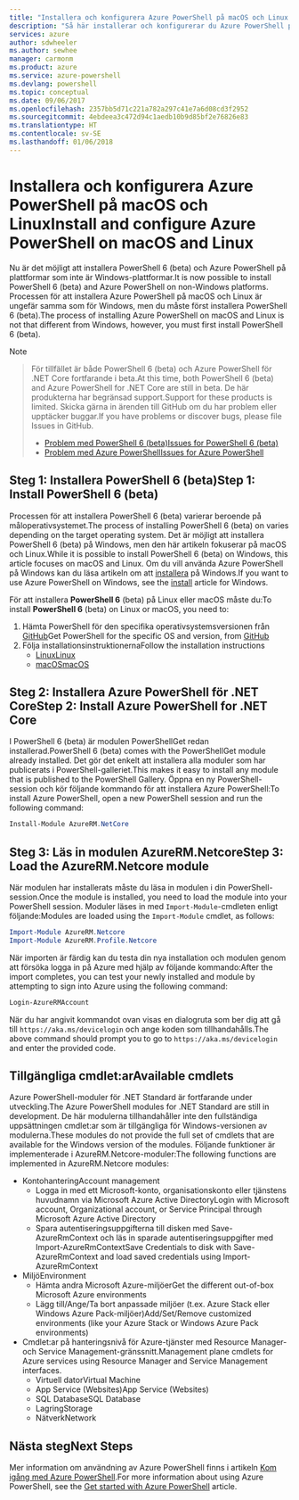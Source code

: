 ```yaml
---
title: "Installera och konfigurera Azure PowerShell på macOS och Linux | Microsoft Docs"
description: "Så här installerar och konfigurerar du Azure PowerShell på macOS och Linux för första gången."
services: azure
author: sdwheeler
ms.author: sewhee
manager: carmonm
ms.product: azure
ms.service: azure-powershell
ms.devlang: powershell
ms.topic: conceptual
ms.date: 09/06/2017
ms.openlocfilehash: 2357bb5d71c221a782a297c41e7a6d08cd3f2952
ms.sourcegitcommit: 4ebdeea3c472d94c1aedb10b9d85bf2e76826e83
ms.translationtype: HT
ms.contentlocale: sv-SE
ms.lasthandoff: 01/06/2018
---
```

# <a name="install-and-configure-azure-powershell-on-macos-and-linux"></a><span data-ttu-id="1bfe2-103">Installera och konfigurera Azure PowerShell på macOS och Linux</span><span class="sxs-lookup"><span data-stu-id="1bfe2-103">Install and configure Azure PowerShell on macOS and Linux</span></span>

<span data-ttu-id="1bfe2-104">Nu är det möjligt att installera PowerShell 6 (beta) och Azure PowerShell på plattformar som inte är Windows-plattformar.</span><span class="sxs-lookup"><span data-stu-id="1bfe2-104">It is now possible to install PowerShell 6 (beta) and Azure PowerShell on non-Windows platforms.</span></span>
<span data-ttu-id="1bfe2-105">Processen för att installera Azure PowerShell på macOS och Linux är ungefär samma som för Windows, men du måste först installera PowerShell 6 (beta).</span><span class="sxs-lookup"><span data-stu-id="1bfe2-105">The process of installing Azure PowerShell on macOS and Linux is not that different from Windows, however, you must first install PowerShell 6 (beta).</span></span>

> [!NOTE]

> <span data-ttu-id="1bfe2-106">För tillfället är både PowerShell 6 (beta) och Azure PowerShell för .NET Core fortfarande i beta.</span><span class="sxs-lookup"><span data-stu-id="1bfe2-106">At this time, both PowerShell 6 (beta) and Azure PowerShell for .NET Core are still in beta.</span></span>
> <span data-ttu-id="1bfe2-107">De här produkterna har begränsad support.</span><span class="sxs-lookup"><span data-stu-id="1bfe2-107">Support for these products is limited.</span></span> <span data-ttu-id="1bfe2-108">Skicka gärna in ärenden till GitHub om du har problem eller upptäcker buggar.</span><span class="sxs-lookup"><span data-stu-id="1bfe2-108">If you have problems or discover bugs, please file Issues in GitHub.</span></span>
>
> * [<span data-ttu-id="1bfe2-109">Problem med PowerShell 6 (beta)</span><span class="sxs-lookup"><span data-stu-id="1bfe2-109">Issues for PowerShell 6 (beta)</span></span>](https://github.com/PowerShell/PowerShell/issues)
> * [<span data-ttu-id="1bfe2-110">Problem med Azure PowerShell</span><span class="sxs-lookup"><span data-stu-id="1bfe2-110">Issues for Azure PowerShell</span></span>](https://github.com/azure/azure-docs-powershell/issues)

## <a name="step-1-install-powershell-6-beta"></a><span data-ttu-id="1bfe2-111">Steg 1: Installera PowerShell 6 (beta)</span><span class="sxs-lookup"><span data-stu-id="1bfe2-111">Step 1: Install PowerShell 6 (beta)</span></span>

<span data-ttu-id="1bfe2-112">Processen för att installera PowerShell 6 (beta) varierar beroende på måloperativsystemet.</span><span class="sxs-lookup"><span data-stu-id="1bfe2-112">The process of installing PowerShell 6 (beta) on varies depending on the target operating system.</span></span>
<span data-ttu-id="1bfe2-113">Det är möjligt att installera PowerShell 6 (beta) på Windows, men den här artikeln fokuserar på macOS och Linux.</span><span class="sxs-lookup"><span data-stu-id="1bfe2-113">While it is possible to install PowerShell 6 (beta) on Windows, this article focuses on macOS and Linux.</span></span> <span data-ttu-id="1bfe2-114">Om du vill använda Azure PowerShell på Windows kan du läsa artikeln om att [installera](./install-azurerm-ps.md) på Windows.</span><span class="sxs-lookup"><span data-stu-id="1bfe2-114">If you want to use Azure PowerShell on Windows, see the [install](./install-azurerm-ps.md) article for Windows.</span></span>

<span data-ttu-id="1bfe2-115">För att installera **PowerShell 6** (beta) på Linux eller macOS måste du:</span><span class="sxs-lookup"><span data-stu-id="1bfe2-115">To install **PowerShell 6** (beta) on Linux or macOS, you need to:</span></span>

1. <span data-ttu-id="1bfe2-116">Hämta PowerShell för den specifika operativsystemsversionen från [GitHub](https://github.com/powershell/powershell#get-powershell)</span><span class="sxs-lookup"><span data-stu-id="1bfe2-116">Get PowerShell for the specific OS and version, from [GitHub](https://github.com/powershell/powershell#get-powershell)</span></span>
2. <span data-ttu-id="1bfe2-117">Följa installationsinstruktionerna</span><span class="sxs-lookup"><span data-stu-id="1bfe2-117">Follow the installation instructions</span></span>
   - [<span data-ttu-id="1bfe2-118">Linux</span><span class="sxs-lookup"><span data-stu-id="1bfe2-118">Linux</span></span>](https://github.com/PowerShell/PowerShell/blob/master/docs/installation/linux.md)
   - [<span data-ttu-id="1bfe2-119">macOS</span><span class="sxs-lookup"><span data-stu-id="1bfe2-119">macOS</span></span>](https://github.com/PowerShell/PowerShell/blob/master/docs/installation/linux.md#macos-1012)

## <a name="step-2-install-azure-powershell-for-net-core"></a><span data-ttu-id="1bfe2-120">Steg 2: Installera Azure PowerShell för .NET Core</span><span class="sxs-lookup"><span data-stu-id="1bfe2-120">Step 2: Install Azure PowerShell for .NET Core</span></span>

<span data-ttu-id="1bfe2-121">I PowerShell 6 (beta) är modulen PowerShellGet redan installerad.</span><span class="sxs-lookup"><span data-stu-id="1bfe2-121">PowerShell 6 (beta) comes with the PowerShellGet module already installed.</span></span> <span data-ttu-id="1bfe2-122">Det gör det enkelt att installera alla moduler som har publicerats i PowerShell-galleriet.</span><span class="sxs-lookup"><span data-stu-id="1bfe2-122">This makes it easy to install any module that is published to the PowerShell Gallery.</span></span> <span data-ttu-id="1bfe2-123">Öppna en ny PowerShell-session och kör följande kommando för att installera Azure PowerShell:</span><span class="sxs-lookup"><span data-stu-id="1bfe2-123">To install Azure PowerShell, open a new PowerShell session and run the following command:</span></span>

```powershell
Install-Module AzureRM.NetCore
```

## <a name="step-3-load-the-azurermnetcore-module"></a><span data-ttu-id="1bfe2-124">Steg 3: Läs in modulen AzureRM.Netcore</span><span class="sxs-lookup"><span data-stu-id="1bfe2-124">Step 3: Load the AzureRM.Netcore module</span></span>

<span data-ttu-id="1bfe2-125">När modulen har installerats måste du läsa in modulen i din PowerShell-session.</span><span class="sxs-lookup"><span data-stu-id="1bfe2-125">Once the module is installed, you need to load the module into your PowerShell session.</span></span> <span data-ttu-id="1bfe2-126">Moduler läses in med `Import-Module`-cmdleten enligt följande:</span><span class="sxs-lookup"><span data-stu-id="1bfe2-126">Modules are loaded using the `Import-Module` cmdlet, as follows:</span></span>

```powershell
Import-Module AzureRM.Netcore
Import-Module AzureRM.Profile.Netcore
```

<span data-ttu-id="1bfe2-127">När importen är färdig kan du testa din nya installation och modulen genom att försöka logga in på Azure med hjälp av följande kommando:</span><span class="sxs-lookup"><span data-stu-id="1bfe2-127">After the import completes, you can test your newly installed and module by attempting to sign into Azure using the following command:</span></span>

```powershell
Login-AzureRMAccount
```

<span data-ttu-id="1bfe2-128">När du har angivit kommandot ovan visas en dialogruta som ber dig att gå till `https://aka.ms/devicelogin` och ange koden som tillhandahålls.</span><span class="sxs-lookup"><span data-stu-id="1bfe2-128">The above command should prompt you to go to `https://aka.ms/devicelogin` and enter the provided code.</span></span>

## <a name="available-cmdlets"></a><span data-ttu-id="1bfe2-129">Tillgängliga cmdlet:ar</span><span class="sxs-lookup"><span data-stu-id="1bfe2-129">Available cmdlets</span></span>

<span data-ttu-id="1bfe2-130">Azure PowerShell-moduler för .NET Standard är fortfarande under utveckling.</span><span class="sxs-lookup"><span data-stu-id="1bfe2-130">The Azure PowerShell modules for .NET Standard are still in development.</span></span> <span data-ttu-id="1bfe2-131">De här modulerna tillhandahåller inte den fullständiga uppsättningen cmdlet:ar som är tillgängliga för Windows-versionen av modulerna.</span><span class="sxs-lookup"><span data-stu-id="1bfe2-131">These modules do not provide the full set of cmdlets that are available for the Windows version of the modules.</span></span> <span data-ttu-id="1bfe2-132">Följande funktioner är implementerade i AzureRM.Netcore-moduler:</span><span class="sxs-lookup"><span data-stu-id="1bfe2-132">The following functions are implemented in AzureRM.Netcore modules:</span></span>

* <span data-ttu-id="1bfe2-133">Kontohantering</span><span class="sxs-lookup"><span data-stu-id="1bfe2-133">Account management</span></span>
  - <span data-ttu-id="1bfe2-134">Logga in med ett Microsoft-konto, organisationskonto eller tjänstens huvudnamn via Microsoft Azure Active Directory</span><span class="sxs-lookup"><span data-stu-id="1bfe2-134">Login with Microsoft account, Organizational account, or Service Principal through Microsoft Azure Active Directory</span></span>
  - <span data-ttu-id="1bfe2-135">Spara autentiseringsuppgifterna till disken med Save-AzureRmContext och läs in sparade autentiseringsuppgifter med Import-AzureRmContext</span><span class="sxs-lookup"><span data-stu-id="1bfe2-135">Save Credentials to disk with Save-AzureRmContext and load saved credentials using Import-AzureRmContext</span></span>
* <span data-ttu-id="1bfe2-136">Miljö</span><span class="sxs-lookup"><span data-stu-id="1bfe2-136">Environment</span></span>
  - <span data-ttu-id="1bfe2-137">Hämta andra Microsoft Azure-miljöer</span><span class="sxs-lookup"><span data-stu-id="1bfe2-137">Get the different out-of-box Microsoft Azure environments</span></span>
  - <span data-ttu-id="1bfe2-138">Lägg till/Ange/Ta bort anpassade miljöer (t.ex. Azure Stack eller Windows Azure Pack-miljöer)</span><span class="sxs-lookup"><span data-stu-id="1bfe2-138">Add/Set/Remove customized environments (like your Azure Stack or Windows Azure Pack environments)</span></span>
* <span data-ttu-id="1bfe2-139">Cmdlet:ar på hanteringsnivå för Azure-tjänster med Resource Manager- och Service Management-gränssnitt.</span><span class="sxs-lookup"><span data-stu-id="1bfe2-139">Management plane cmdlets for Azure services using Resource Manager and Service Management interfaces.</span></span>
  - <span data-ttu-id="1bfe2-140">Virtuell dator</span><span class="sxs-lookup"><span data-stu-id="1bfe2-140">Virtual Machine</span></span>
  - <span data-ttu-id="1bfe2-141">App Service (Websites)</span><span class="sxs-lookup"><span data-stu-id="1bfe2-141">App Service (Websites)</span></span>
  - <span data-ttu-id="1bfe2-142">SQL Database</span><span class="sxs-lookup"><span data-stu-id="1bfe2-142">SQL Database</span></span>
  - <span data-ttu-id="1bfe2-143">Lagring</span><span class="sxs-lookup"><span data-stu-id="1bfe2-143">Storage</span></span>
  - <span data-ttu-id="1bfe2-144">Nätverk</span><span class="sxs-lookup"><span data-stu-id="1bfe2-144">Network</span></span>

## <a name="next-steps"></a><span data-ttu-id="1bfe2-145">Nästa steg</span><span class="sxs-lookup"><span data-stu-id="1bfe2-145">Next Steps</span></span>

<span data-ttu-id="1bfe2-146">Mer information om användning av Azure PowerShell finns i artikeln [Kom igång med Azure PowerShell](get-started-azureps.md).</span><span class="sxs-lookup"><span data-stu-id="1bfe2-146">For more information about using Azure PowerShell, see the [Get started with Azure PowerShell](get-started-azureps.md) article.</span></span>
